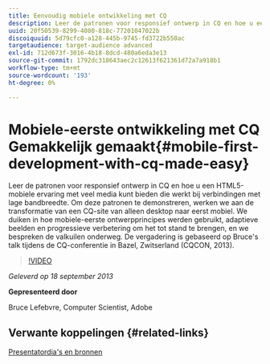 ```yaml
---
title: Eenvoudig mobiele ontwikkeling met CQ
description: Leer de patronen voor responsief ontwerp in CQ en hoe u een HTML5-mobiele ervaring met veel media kunt bieden die werkt bij verbindingen met lage bandbreedte. Om deze patronen te demonstreren, werken we aan de transformatie van een CQ-site van alleen desktop naar eerst mobiel. We duiken in hoe mobiele-eerste ontwerpprincipes werden gebruikt, adaptieve beelden en progressieve verbetering om het tot stand te brengen, en we bespreken de valkuilen onderweg. De vergadering is gebaseerd op Bruce's talk tijdens de CQ-conferentie in Bazel, Zwitserland (CQCON, 2013).
uuid: 20f50539-8299-4080-818c-77201047022b
discoiquuid: 5d79cfc0-a128-445b-9745-fd3722b550ac
targetaudience: target-audience advanced
exl-id: 712d673f-3016-4b18-8dcd-480a6eda3e13
source-git-commit: 1792dc318643aec2c12613f621361d72a7a918b1
workflow-type: tm+mt
source-wordcount: '193'
ht-degree: 0%

---
```


# Mobiele-eerste ontwikkeling met CQ Gemakkelijk gemaakt{#mobile-first-development-with-cq-made-easy}

Leer de patronen voor responsief ontwerp in CQ en hoe u een HTML5-mobiele ervaring met veel media kunt bieden die werkt bij verbindingen met lage bandbreedte. Om deze patronen te demonstreren, werken we aan de transformatie van een CQ-site van alleen desktop naar eerst mobiel. We duiken in hoe mobiele-eerste ontwerpprincipes werden gebruikt, adaptieve beelden en progressieve verbetering om het tot stand te brengen, en we bespreken de valkuilen onderweg. De vergadering is gebaseerd op Bruce&#39;s talk tijdens de CQ-conferentie in Bazel, Zwitserland (CQCON, 2013).

>[!VIDEO](https://video.tv.adobe.com/v/19572/?quality=9)

*Geleverd op 18 september 2013*

**Gepresenteerd door**

Bruce Lefebvre, Computer Scientist, Adobe

## Verwante koppelingen {#related-links}

[Presentatordia&#39;s en bronnen](https://brucelefebvre.com/blog/2013/09/18/cq-gems-mobile-first-development/)
